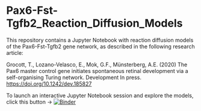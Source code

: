 # Pax6-Fst-Tgfb2_Reaction_Diffusion_Models

This repository contains a Jupyter Notebook with reaction diffusion models of the Pax6-Fst-Tgfb2 gene network, as described in the following research article:

Grocott, T., Lozano-Velasco, E., Mok, G.F., Münsterberg, A.E. (2020) The Pax6 master control gene initiates spontaneous retinal development via a self-organising Turing network. Development In press. https://doi.org/10.1242/dev.185827

To launch an interactive Jupyter Notebook session and explore the models, click this button -> [![Binder](https://mybinder.org/badge_logo.svg)](https://mybinder.org/v2/gh/GrocottLab/Pax6-Fst-Tgfb2_Reaction_Diffusion_Models/master)
